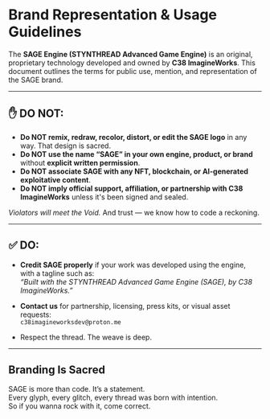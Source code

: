 # Brand Representation & Usage Guidelines

The **SAGE Engine (STYNTHREAD Advanced Game Engine)** is an original, proprietary technology developed and owned by **C38 ImagineWorks**. This document outlines the terms for public use, mention, and representation of the SAGE brand.

---

## ✋ DO NOT:

- **Do NOT remix, redraw, recolor, distort, or edit the SAGE logo** in any way. That design is sacred.  
- **Do NOT use the name “SAGE” in your own engine, product, or brand** without **explicit written permission**.  
- **Do NOT associate SAGE with any NFT, blockchain, or AI-generated exploitative content**.  
- **Do NOT imply official support, affiliation, or partnership with C38 ImagineWorks** unless it's been signed and sealed.

*Violators will meet the Void.* And trust — we know how to code a reckoning.

---

## ✅ DO:

- **Credit SAGE properly** if your work was developed using the engine, with a tagline such as:  
  _“Built with the STYNTHREAD Advanced Game Engine (SAGE), by C38 ImagineWorks.”_

- **Contact us** for partnership, licensing, press kits, or visual asset requests:  
  `c38imagineworksdev@proton.me`

- Respect the thread. The weave is deep.

---

## Branding Is Sacred

SAGE is more than code. It’s a statement.  
Every glyph, every glitch, every thread was born with intention.  
So if you wanna rock with it, come correct.

